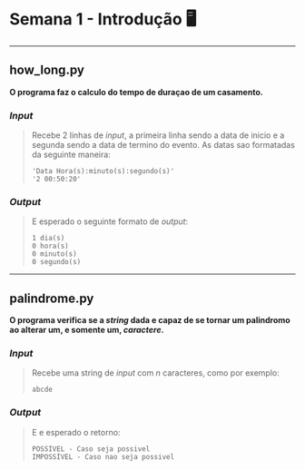 # Semana 1 - Introdução :desktop_computer:
-- --
## how_long.py 

**O programa faz o calculo do tempo de duraçao de um casamento.** 

### *Input*

> Recebe 2 linhas de *input*, a primeira linha sendo a data de inicio e a segunda sendo a data de termino do evento.
> As datas sao formatadas da seguinte maneira: 
> ```
> 'Data Hora(s):minuto(s):segundo(s)' 
> '2 00:50:20' 
> ```

### *Output*

>E esperado o seguinte formato de *output*:
> ```
> 1 dia(s)
> 0 hora(s)
> 0 minuto(s)
> 0 segundo(s)
> ```

-- --
## palindrome.py 

**O programa verifica se a *string* dada e capaz de se tornar um palindromo ao alterar um, e somente um, *caractere*.**

### *Input*

> Recebe uma string de *input* com *n* caracteres, como por exemplo:
> ```
> abcde
> ```

### *Output*

> E e esperado o retorno:
> ```
> POSSÍVEL - Caso seja possivel
> IMPOSSÍVEL - Caso nao seja possivel
> ```
